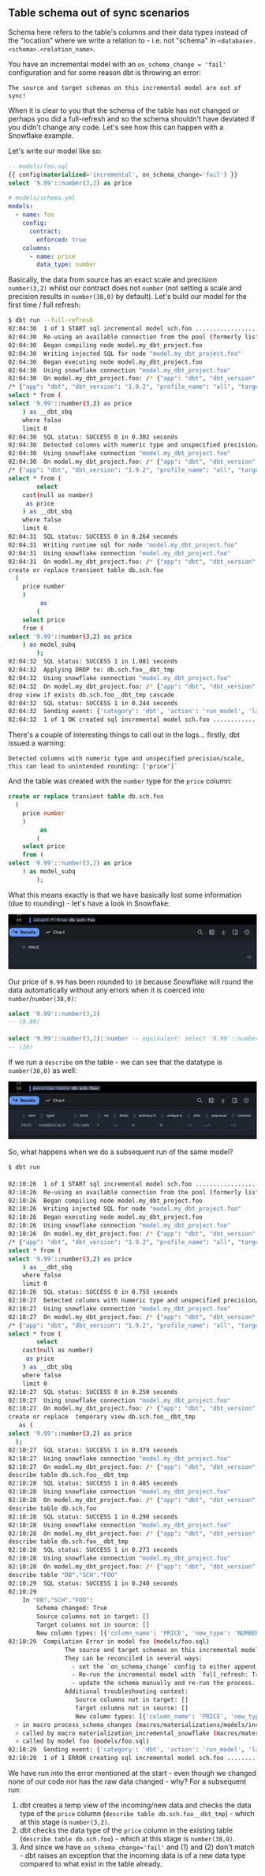 ---
---

## Table schema out of sync scenarios

Schema here refers to the table's columns and their data types instead of the "location" where we write a relation to - i.e. not "schema" in `<database>.<schema>.<relation_name>`.

You have an incremental model with an `on_schema_change = 'fail'` configuration and for some reason dbt is throwing an error:

```
The source and target schemas on this incremental model are out of sync!
```

When it is clear to you that the schema of the table has not changed or perhaps you did a full-refresh and so the schema shouldn't have deviated if you didn't change any code. Let's see how this can happen with a Snowflake example.

Let's write our model like so:

```sql
-- models/foo.sql
{{ config(materialized='incremental', on_schema_change='fail') }}
select '9.99'::number(3,2) as price
```

```yaml
# models/schema.yml
models:
  - name: foo
    config:
      contract:
        enforced: true
    columns:
      - name: price
        data_type: number
```

Basically, the data from source has an exact scale and precision `number(3,2)` whilst our contract does not `number` (not setting a scale and precision results in `number(38,0)` by default). Let's build our model for the first time / full refresh:

```sh
$ dbt run --full-refresh
02:04:30  1 of 1 START sql incremental model sch.foo ..................................... [RUN]
02:04:30  Re-using an available connection from the pool (formerly list_db_sch, now model.my_dbt_project.foo)
02:04:30  Began compiling node model.my_dbt_project.foo
02:04:30  Writing injected SQL for node "model.my_dbt_project.foo"
02:04:30  Began executing node model.my_dbt_project.foo
02:04:30  Using snowflake connection "model.my_dbt_project.foo"
02:04:30  On model.my_dbt_project.foo: /* {"app": "dbt", "dbt_version": "1.9.2", "profile_name": "all", "target_name": "sf", "node_id": "model.my_dbt_project.foo"} */
/* {"app": "dbt", "dbt_version": "1.9.2", "profile_name": "all", "target_name": "sf", "node_id": "model.my_dbt_project.foo"} */
select * from (
select '9.99'::number(3,2) as price
    ) as __dbt_sbq
    where false
    limit 0
02:04:30  SQL status: SUCCESS 0 in 0.302 seconds
02:04:30  Detected columns with numeric type and unspecified precision/scale, this can lead to unintended rounding: ['price']`
02:04:30  Using snowflake connection "model.my_dbt_project.foo"
02:04:30  On model.my_dbt_project.foo: /* {"app": "dbt", "dbt_version": "1.9.2", "profile_name": "all", "target_name": "sf", "node_id": "model.my_dbt_project.foo"} */
/* {"app": "dbt", "dbt_version": "1.9.2", "profile_name": "all", "target_name": "sf", "node_id": "model.my_dbt_project.foo"} */
select * from (
        select
    cast(null as number)
     as price
    ) as __dbt_sbq
    where false
    limit 0
02:04:31  SQL status: SUCCESS 0 in 0.264 seconds
02:04:31  Writing runtime sql for node "model.my_dbt_project.foo"
02:04:31  Using snowflake connection "model.my_dbt_project.foo"
02:04:31  On model.my_dbt_project.foo: /* {"app": "dbt", "dbt_version": "1.9.2", "profile_name": "all", "target_name": "sf", "node_id": "model.my_dbt_project.foo"} */
create or replace transient table db.sch.foo
  (
    price number
    )
         as
        (
    select price
    from (
select '9.99'::number(3,2) as price
    ) as model_subq
        );
02:04:32  SQL status: SUCCESS 1 in 1.081 seconds
02:04:32  Applying DROP to: db.sch.foo__dbt_tmp
02:04:32  Using snowflake connection "model.my_dbt_project.foo"
02:04:32  On model.my_dbt_project.foo: /* {"app": "dbt", "dbt_version": "1.9.2", "profile_name": "all", "target_name": "sf", "node_id": "model.my_dbt_project.foo"} */
drop view if exists db.sch.foo__dbt_tmp cascade
02:04:32  SQL status: SUCCESS 1 in 0.244 seconds
02:04:32  Sending event: {'category': 'dbt', 'action': 'run_model', 'label': '07df5816-eb18-43f2-ab06-28237ffbb42b', 'context': [<snowplow_tracker.self_describing_json.SelfDescribingJson object at 0x10dab3490>]}
02:04:32  1 of 1 OK created sql incremental model sch.foo ................................ [SUCCESS 1 in 2.04s]
```

There's a couple of interesting things to call out in the logs... firstly, dbt issued a warning:

```
Detected columns with numeric type and unspecified precision/scale, this can lead to unintended rounding: ['price']`
```

And the table was created with the `number` type for the `price` column:

```sql
create or replace transient table db.sch.foo
  (
    price number
    )
         as
        (
    select price
    from (
select '9.99'::number(3,2) as price
    ) as model_subq
        );
```

What this means exactly is that we have basically lost some information (due to rounding) - let's have a look in Snowflake:

![alt text](image.png)

Our price of `9.99` has been rounded to `10` because Snowflake will round the data automatically without any errors when it is coerced into `number`/`number(38,0)`:

```sql
select '9.99'::number(3,2) 
-- (9.99)

select '9.99'::number(3,2)::number -- equivalent: select '9.99'::number(3,2)::number(38,0)
-- (10)
```

If we run a `describe` on the table - we can see that the datatype is `number(38,0)` as well:

![alt text](image-1.png)

So, what happens when we do a subsequent run of the same model?

```sh
$ dbt run

02:10:26  1 of 1 START sql incremental model sch.foo ..................................... [RUN]
02:10:26  Re-using an available connection from the pool (formerly list_db_sch, now model.my_dbt_project.foo)
02:10:26  Began compiling node model.my_dbt_project.foo
02:10:26  Writing injected SQL for node "model.my_dbt_project.foo"
02:10:26  Began executing node model.my_dbt_project.foo
02:10:26  Using snowflake connection "model.my_dbt_project.foo"
02:10:26  On model.my_dbt_project.foo: /* {"app": "dbt", "dbt_version": "1.9.2", "profile_name": "all", "target_name": "sf", "node_id": "model.my_dbt_project.foo"} */
/* {"app": "dbt", "dbt_version": "1.9.2", "profile_name": "all", "target_name": "sf", "node_id": "model.my_dbt_project.foo"} */
select * from (
select '9.99'::number(3,2) as price
    ) as __dbt_sbq
    where false
    limit 0
02:10:26  SQL status: SUCCESS 0 in 0.755 seconds
02:10:27  Detected columns with numeric type and unspecified precision/scale, this can lead to unintended rounding: ['price']`
02:10:27  Using snowflake connection "model.my_dbt_project.foo"
02:10:27  On model.my_dbt_project.foo: /* {"app": "dbt", "dbt_version": "1.9.2", "profile_name": "all", "target_name": "sf", "node_id": "model.my_dbt_project.foo"} */
/* {"app": "dbt", "dbt_version": "1.9.2", "profile_name": "all", "target_name": "sf", "node_id": "model.my_dbt_project.foo"} */
select * from (
        select
    cast(null as number)
     as price
    ) as __dbt_sbq
    where false
    limit 0
02:10:27  SQL status: SUCCESS 0 in 0.250 seconds
02:10:27  Using snowflake connection "model.my_dbt_project.foo"
02:10:27  On model.my_dbt_project.foo: /* {"app": "dbt", "dbt_version": "1.9.2", "profile_name": "all", "target_name": "sf", "node_id": "model.my_dbt_project.foo"} */
create or replace  temporary view db.sch.foo__dbt_tmp
   as (
select '9.99'::number(3,2) as price
  );
02:10:27  SQL status: SUCCESS 1 in 0.379 seconds
02:10:27  Using snowflake connection "model.my_dbt_project.foo"
02:10:27  On model.my_dbt_project.foo: /* {"app": "dbt", "dbt_version": "1.9.2", "profile_name": "all", "target_name": "sf", "node_id": "model.my_dbt_project.foo"} */
describe table db.sch.foo__dbt_tmp
02:10:28  SQL status: SUCCESS 1 in 0.485 seconds
02:10:28  Using snowflake connection "model.my_dbt_project.foo"
02:10:28  On model.my_dbt_project.foo: /* {"app": "dbt", "dbt_version": "1.9.2", "profile_name": "all", "target_name": "sf", "node_id": "model.my_dbt_project.foo"} */
describe table db.sch.foo
02:10:28  SQL status: SUCCESS 1 in 0.290 seconds
02:10:28  Using snowflake connection "model.my_dbt_project.foo"
02:10:28  On model.my_dbt_project.foo: /* {"app": "dbt", "dbt_version": "1.9.2", "profile_name": "all", "target_name": "sf", "node_id": "model.my_dbt_project.foo"} */
describe table db.sch.foo__dbt_tmp
02:10:28  SQL status: SUCCESS 1 in 0.273 seconds
02:10:28  Using snowflake connection "model.my_dbt_project.foo"
02:10:28  On model.my_dbt_project.foo: /* {"app": "dbt", "dbt_version": "1.9.2", "profile_name": "all", "target_name": "sf", "node_id": "model.my_dbt_project.foo"} */
describe table "DB"."SCH"."FOO"
02:10:29  SQL status: SUCCESS 1 in 0.240 seconds
02:10:29  
    In "DB"."SCH"."FOO":
        Schema changed: True
        Source columns not in target: []
        Target columns not in source: []
        New column types: [{'column_name': 'PRICE', 'new_type': 'NUMBER(3,2)'}]
02:10:29  Compilation Error in model foo (models/foo.sql)
                The source and target schemas on this incremental model are out of sync!
                They can be reconciled in several ways:
                  - set the `on_schema_change` config to either append_new_columns or sync_all_columns, depending on your situation.
                  - Re-run the incremental model with `full_refresh: True` to update the target schema.
                  - update the schema manually and re-run the process.
                Additional troubleshooting context:
                   Source columns not in target: []
                   Target columns not in source: []
                   New column types: [{'column_name': 'PRICE', 'new_type': 'NUMBER(3,2)'}]
  > in macro process_schema_changes (macros/materializations/models/incremental/on_schema_change.sql)
  > called by macro materialization_incremental_snowflake (macros/materializations/incremental.sql)
  > called by model foo (models/foo.sql)
02:10:29  Sending event: {'category': 'dbt', 'action': 'run_model', 'label': '11bc87f9-9a99-4464-ad4b-321eceac2fc6', 'context': [<snowplow_tracker.self_describing_json.SelfDescribingJson object at 0x123ce2450>]}
02:10:29  1 of 1 ERROR creating sql incremental model sch.foo ............................ [ERROR in 2.83s]
```

We have run into the error mentioned at the start - even though we changed none of our code nor has the raw data changed - why? For a subsequent run:

1. dbt creates a temp view of the incoming/new data and checks the data type of the `price` column (`describe table db.sch.foo__dbt_tmp`) - which at this stage is `number(3,2)`.
2. dbt checks the data type of the `price` column in the existing table (`describe table db.sch.foo`) - which at this stage is `number(38,0)`.
3. And since we have `on_schema_change='fail'` and (1) and (2) don't match - dbt raises an exception that the incoming data is of a new data type compared to what exist in the table already.
